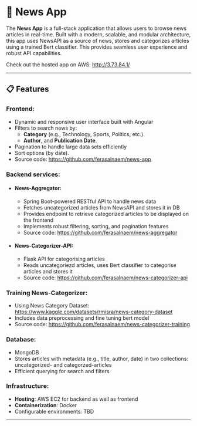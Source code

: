# 📰 News App

The **News App** is a full-stack application that allows users to browse news articles in real-time. Built with a modern, scalable, and modular architecture, this app uses NewsAPI as a source of news, stores and categorizes articles using a trained Bert classifier. This provides seamless user experience and robust API capabilities.

Check out the hosted app on AWS: http://3.73.84.1/

---

## 📋 Features

### Frontend:
- Dynamic and responsive user interface built with Angular
- Filters to search news by:
  - **Category** (e.g., Technology, Sports, Politics, etc.).
  - **Author**, and **Publication Date**.
- Pagination to handle large data sets efficiently
- Sort options (by date).
- Source code: https://github.com/ferasalnaem/news-app

### Backend services:
* #### News-Aggregator:
  - Spring Boot-powered RESTful API to handle news data
  - Fetches uncategorized articles from NewsAPI and stores it in DB
  - Provides endpoint to retrieve categorized articles to be displayed on the frontend
  - Implements robust filtering, sorting, and pagination features
  - Source code: https://github.com/ferasalnaem/news-aggregator
    
* #### News-Categorizer-API:
  - Flask API for categorising articles
  - Reads uncategoriezd articles, uses Bert classifier to categorise articles and stores it
  - Source code: https://github.com/ferasalnaem/news-categorizer-api
    
### Training News-Categorizer:
- Using News Category Dataset: https://www.kaggle.com/datasets/rmisra/news-category-dataset
- Includes data preprocessing and fine tuning bert model 
- Source code: https://github.com/ferasalnaem/news-categorizer-training
 
### Database:
- MongoDB
- Stores articles with metadata (e.g., title, author, date) in two collections: uncategorized- and categorzed-articles
- Efficient querying for search and filters

### Infrastructure:
- **Hosting**: AWS EC2 for backend as well as frontend
- **Containerization**: Docker
- Configurable environments: TBD

---
